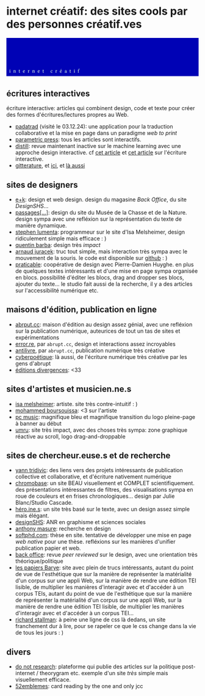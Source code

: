 # internet créatif: des sites cools par des personnes créatif.ves

![bannière](./img/banner.png)

## écritures interactives

écriture interactive: articles qui combinent design, code et texte pour créer des formes
d'écritures/lectures propres au Web.
- [padatrad](https://gitlab.com/editionsburnaout/padatrad) (visité le 03.12.24): une
  application pour la traduction collaborative et la mise en page dans un paradigme *web to print*
- [parametric press](https://parametric.press/): tous les articles sont interactifs.
- [distill](https://distill.pub/): revue maintenant inactive sur le machine learning avec
  une approche design interactive. cf [cet article](https://distill.pub/) et 
  [cet article](https://distill.pub/2020/communicating-with-interactive-articles/)
  sur l'écriture interactive.
- [gitterature](https://www.cyberpoetique.org/gitterature/), et [ici](https://gitlab.com/antilivre/gitterature/),
  et [là aussi](https://framagit.org/gitterature/gitterature)

## sites de designers
- [e+k](http://www.e-k.fr/): design et web design. design du magasine *Back Office*, du site *DesignSHS*...
- [passages[...]](https://passages.site/): design du site du Musée de la Chasse et de la Nature. design sympa
  avec une refléxion sur la représentation du texte de manière dynamique.
- [stephen lumenta](https://stephenlumenta.com/): programmeur sur le site d'Isa Melsheimer, design ridiculement 
  simple mais efficace : )
- [quentin barba](https://quentinbarba.fr/): design très *impact*
- [arnaud juracek](https://arnaudjuracek.fr/): truc tout simple, mais interaction très sympa avec le mouvement
  de la souris. le code est disponible sur [github](https://github.com/arnaudjuracek/www-arnaudjuracek) : )
- [praticable](https://praticable.fr/): coopérative de design avec Pierre-Damien Huyghe. en plus de quelques textes
  intéressants et d'une mise en page sympa organisée en blocs. possibilité d'éditer les blocs, drag and dropper ses 
  blocs, ajouter du texte... le studio fait aussi de la recherche, il y a des articles sur l'accessibilité numérique
  etc.

## maisons d'édition, publication en ligne

- [abrput.cc](https://abrupt.cc/): maison d'édition au design assez génial, avec une refléxion sur la publication
  numérique, auteurices de tout un tas de sites et expérimentations
- [error.re](https://www.error.re), par `abrupt.cc`, design et interactions assez incroyables
- [antilivre](https://www.antilivre.org/), par `abrupt.cc`, publication numérique très créative
- [cyberpoétique](https://www.cyberpoetique.org/): là aussi, de l'écriture numérique très créative par les gens d'abrupt
- [éditions divergences](https://www.editionsdivergences.com/): <33

## sites d'artistes et musicien.ne.s

- [isa melsheimer](https://isamelsheimer.com/): artiste. site très contre-intuitif : )
- [mohammed boursouissa](https://www.mohamedbourouissa.com/): <3 sur l'artiste 
- [pc music](https://pcmusic.info/): magnifique bleu et magnifique transition du logo pleine-page à banner au début
- [umru](https://umru.dj/): site très impact, avec des choses très sympa: zone graphique réactive au
  scroll, logo drag-and-droppable

## sites de chercheur.euse.s et de recherche

- [yann tridivic](https://www.yanntrividic.fr/): des liens vers des projets intéressants de publication 
  collective et collaborative, et d'écriture nativement numérique
- [chromobase](https://chromobase.huma-num.fr/): un site BEAU visuellement et COMPLET scientifiquement.
  des présentations intéressantes de filtres, des visualisations sympa en roue de couleurs et en frises 
  chronologiques... design par Julie Blanc/Studio Cascade.
- [héro.ine.s](https://repenserlesheros.femis.fr/): un site très basé sur le texte, avec un design assez 
  simple mais élégant.
- [designSHS](https://laboratoire-graphique.fr/): ANR en graphisme et sciences sociales
- [anthony masure](https://www.anthonymasure.com/): recherche en design
- [softphd.com](http://www.softphd.com/): thèse en site. tentative de développer une mise en page
  *web native* pour une thèse. refléxions sur les manières d'unifier publication papier et web.
- [back office](http://www.revue-backoffice.com/): revue *peer reviewed* sur le design, avec une
  orientation très théorique/politique
- [les papiers Barye](https://barye.inha.fr/): site avec plein de trucs intéressants, autant du point
  de vue de l'esthétique que sur la manière de représenter la matérialité d'un corpus sur une appli Web,
  sur la manière de rendre une édition TEI lisible, de multiplier les manières d'interagir avec et
  d'accéder à un corpus TEIs, autant du point
  de vue de l'esthétique que sur la manière de représenter la matérialité d'un corpus sur une appli Web,
  sur la manière de rendre une édition TEI lisible, de multiplier les manières d'interagir avec et
  d'accéder à un corpus TEI...
- [richard stallman](https://stallman.org/): à peine une ligne de css là dedans, un site franchement
  dur à lire, pour se rapeler ce que le css change dans la vie de tous les jours : )

## divers

- [do not research](https://donotresearch.net/): plateforme qui publie des articles sur la politique
  post-internet / theorygram etc. exemple d'un site *très* simple mais visuellement
  efficace.
- [52emblemes](http://46.226.106.57/52emblemes/): card reading by the one and only jcc

